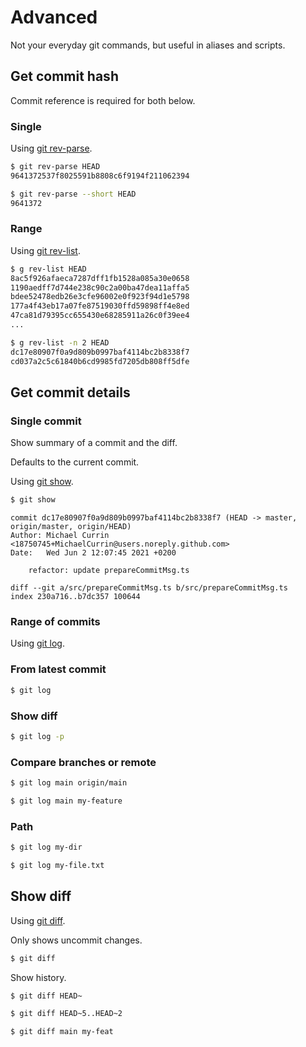 # Advanced

Not your everyday git commands, but useful in aliases and scripts.


## Get commit hash

Commit reference is required for both below.

### Single

Using [git rev-parse](https://git-scm.com/docs/git-rev-parse).

```sh
$ git rev-parse HEAD 
9641372537f8025591b8808c6f9194f211062394
```

```sh
$ git rev-parse --short HEAD 
9641372
```

### Range

Using [git rev-list](https://git-scm.com/docs/git-rev-parse).

```sh
$ g rev-list HEAD
8ac5f926afaeca7287dff1fb1528a085a30e0658
1190aedff7d744e238c90c2a00ba47dea11affa5
bdee52478edb26e3cfe96002e0f923f94d1e5798
177a4f43eb17a07fe87519030ffd59898ff4e8ed
47ca81d79395cc655430e68285911a26c0f39ee4
...
```

```sh
$ g rev-list -n 2 HEAD
dc17e80907f0a9d809b0997baf4114bc2b8338f7
cd037a2c5c61840b6cd9985fd7205db808ff5dfe
```


## Get commit details

### Single commit

Show summary of a commit and the diff.

Defaults to the current commit.

Using [git show](https://git-scm.com/docs/git-show).

```sh
$ git show
```
```
commit dc17e80907f0a9d809b0997baf4114bc2b8338f7 (HEAD -> master, origin/master, origin/HEAD)
Author: Michael Currin <18750745+MichaelCurrin@users.noreply.github.com>
Date:   Wed Jun 2 12:07:45 2021 +0200

    refactor: update prepareCommitMsg.ts

diff --git a/src/prepareCommitMsg.ts b/src/prepareCommitMsg.ts
index 230a716..b7dc357 100644
```

### Range of commits

Using [git log](https://git-scm.com/docs/git-log).

### From latest commit

```sh
$ git log
```

### Show diff

```sh
$ git log -p
```

### Compare branches or remote

```sh
$ git log main origin/main
```

```sh
$ git log main my-feature
```


### Path

```sh
$ git log my-dir
```

```sh
$ git log my-file.txt
```


## Show diff

Using [git diff](https://git-scm.com/docs/git-diff).

Only shows uncommit changes.

```sh
$ git diff
```

Show history.

```sh
$ git diff HEAD~
```

```sh
$ git diff HEAD~5..HEAD~2
```

```sh
$ git diff main my-feat
```
